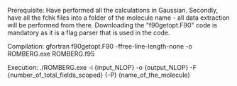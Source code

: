Prerequisite: Have performed all the calculations in Gaussian. Secondly, have all the fchk files into a folder of the molecule name - all data extraction will be performed from there. Downloading the "f90getopt.F90" code is mandatory as it is a flag parser that is used in the code.

Compilation: gfortran f90getopt.F90 -ffree-line-length-none -o ROMBERG.exe ROMBERG.f95

Execution: ./ROMBERG.exe -i {input_NLOP} -o {output_NLOP} -F {number_of_total_fields_scoped} {-P} (name_of_the_molecule)
